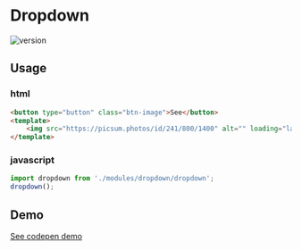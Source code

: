 
# Dropdown

![version](https://img.shields.io/github/manifest-json/v/Natjo/dropdown)



## Usage

### html
```html
<button type="button" class="btn-image">See</button>
<template>
	<img src="https://picsum.photos/id/241/800/1400" alt="" loading="lazy" width="800" height="1400">
</template>
```
### javascript
```javascript
import dropdown from './modules/dropdown/dropdown';
dropdown();
```

## Demo
[See codepen demo](https://codepen.io/natjo/pen/ZZrBMg?editors=0011)
